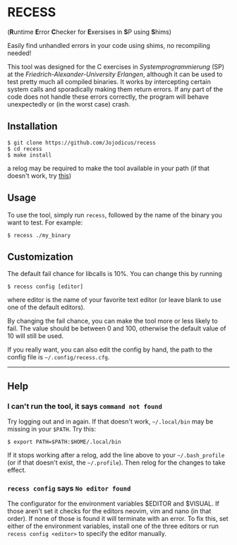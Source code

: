 # RECESS
(**R**untime **E**rror **C**hecker for **E**xersises in **S**P using **S**hims)

Easily find unhandled errors in your code using shims, no recompiling needed!

This tool was designed for the C exercises in *Systemprogrammierung* (SP) at the *Friedrich-Alexander-University Erlangen*, although it can be used to test pretty much all compiled binaries. It works by intercepting certain system calls and sporadically making them return errors. If any part of the code does not handle these errors correctly, the program will behave unexpectedly or (in the worst case) crash.

## Installation
    $ git clone https://github.com/Jojodicus/recess
    $ cd recess
    $ make install
a relog may be required to make the tool available in your path (if that doesn't work, try [this](#help))

## Usage
To use the tool, simply run `recess`, followed by the name of the binary you want to test. For example:

    $ recess ./my_binary

## Customization
The default fail chance for libcalls is 10%. You can change this by running

    $ recess config [editor]

where editor is the name of your favorite text editor (or leave blank to use one of the default editors).

By changing the fail chance, you can make the tool more or less likely to fail. The value should be between 0 and 100, otherwise the default value of 10 will still be used.

If you really want, you can also edit the config by hand, the path to the config file is `~/.config/recess.cfg`.

---

## Help

### I can't run the tool, it says `command not found`
<!-- @TODO give copy paste for dynamically loading .profile even if .bash_profile is present, also: give better quality help for applying changes -->
Try logging out and in again. If that doesn't work, `~/.local/bin` may be missing in your `$PATH`. Try this:

    $ export PATH=$PATH:$HOME/.local/bin

If it stops working after a relog, add the line above to your `~/.bash_profile` (or if that doesn't exist, the `~/.profile`). Then relog for the changes to take effect.

### `recess config` says `No editor found`
The configurator for the environment variables $EDITOR and $VISUAL. If those aren't set it checks for the editors neovim, vim and nano (in that order). If none of those is found it will terminate with an error. To fix this, set either of the environment variables, install one of the three editors or run `recess config <editor>` to specify the editor manually.
